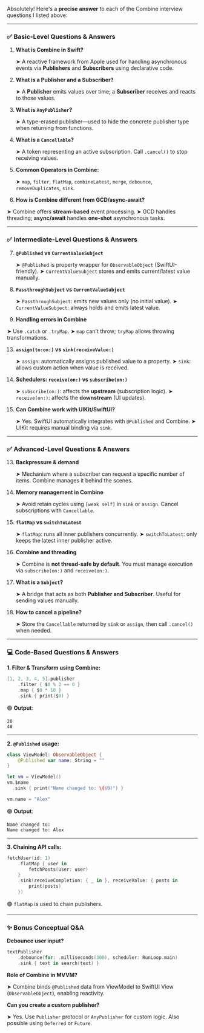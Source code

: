 Absolutely! Here's a **precise answer** to each of the Combine interview questions I listed above:

---

### ✅ **Basic-Level Questions & Answers**

1. **What is Combine in Swift?**

   ➤ A reactive framework from Apple used for handling asynchronous events via **Publishers** and **Subscribers** using declarative code.

3. **What is a Publisher and a Subscriber?**

   ➤ A **Publisher** emits values over time; a **Subscriber** receives and reacts to those values.

5. **What is `AnyPublisher`?**

   ➤ A type-erased publisher—used to hide the concrete publisher type when returning from functions.

7. **What is a `Cancellable`?**

   ➤ A token representing an active subscription. Call `.cancel()` to stop receiving values.

9. **Common Operators in Combine:**

   ➤ `map`, `filter`, `flatMap`, `combineLatest`, `merge`, `debounce`, `removeDuplicates`, `sink`.

11. **How is Combine different from GCD/async-await?**

   ➤ Combine offers **stream-based** event processing.
   ➤ GCD handles threading; **async/await** handles **one-shot** asynchronous tasks.

---

### ✅ **Intermediate-Level Questions & Answers**

7. **`@Published` vs `CurrentValueSubject`**

   ➤ `@Published` is property wrapper for `ObservableObject` (SwiftUI-friendly).
   ➤ `CurrentValueSubject` stores and emits current/latest value manually.

9. **`PassthroughSubject` vs `CurrentValueSubject`**

   ➤ `PassthroughSubject`: emits new values only (no initial value).
   ➤ `CurrentValueSubject`: always holds and emits latest value.

11. **Handling errors in Combine**

   ➤ Use `.catch` or `.tryMap`.
   ➤ `map` can't throw; `tryMap` allows throwing transformations.

13. **`assign(to:on:)` vs `sink(receiveValue:)`**

     ➤ `assign`: automatically assigns published value to a property.
    ➤ `sink`: allows custom action when value is received.

15. **Schedulers: `receive(on:)` vs `subscribe(on:)`**

    ➤ `subscribe(on:)`: affects the **upstream** (subscription logic).
    ➤ `receive(on:)`: affects the **downstream** (UI updates).

17. **Can Combine work with UIKit/SwiftUI?**

    ➤ Yes. SwiftUI automatically integrates with `@Published` and Combine.
    ➤ UIKit requires manual binding via `sink`.

---

### ✅ **Advanced-Level Questions & Answers**

13. **Backpressure & demand**

    ➤ Mechanism where a subscriber can request a specific number of items. Combine manages it behind the scenes.

15. **Memory management in Combine**

    ➤ Avoid retain cycles using `[weak self]` in `sink` or `assign`. Cancel subscriptions with `Cancellable`.

17. **`flatMap` vs `switchToLatest`**

    ➤ `flatMap`: runs all inner publishers concurrently.
    ➤ `switchToLatest`: only keeps the latest inner publisher active.

19. **Combine and threading**

    ➤ Combine is **not thread-safe by default**. You must manage execution via `subscribe(on:)` and `receive(on:)`.

21. **What is a `Subject`?**

    ➤ A bridge that acts as both **Publisher and Subscriber**. Useful for sending values manually.

23. **How to cancel a pipeline?**

    ➤ Store the `Cancellable` returned by `sink` or `assign`, then call `.cancel()` when needed.

---

### 💻 **Code-Based Questions & Answers**

**1. Filter & Transform using Combine:**

```swift
[1, 2, 3, 4, 5].publisher
    .filter { $0 % 2 == 0 }
    .map { $0 * 10 }
    .sink { print($0) }
```

🟢 **Output**:

```
20  
40
```

---

**2. `@Published` usage:**

```swift
class ViewModel: ObservableObject {
    @Published var name: String = ""
}

let vm = ViewModel()
vm.$name
  .sink { print("Name changed to: \($0)") }

vm.name = "Alex"
```

🟢 **Output**:

```
Name changed to:  
Name changed to: Alex
```

---

**3. Chaining API calls:**

```swift
fetchUser(id: 1)
    .flatMap { user in
        fetchPosts(user: user)
    }
    .sink(receiveCompletion: { _ in }, receiveValue: { posts in
        print(posts)
    })
```

🟢 `flatMap` is used to chain publishers.

---

### ✨ **Bonus Conceptual Q\&A**

**Debounce user input?**

```swift
textPublisher
    .debounce(for: .milliseconds(300), scheduler: RunLoop.main)
    .sink { text in search(text) }
```

**Role of Combine in MVVM?**

➤ Combine binds `@Published` data from ViewModel to SwiftUI View (`ObservableObject`), enabling reactivity.

**Can you create a custom publisher?**

➤ Yes. Use `Publisher` protocol or `AnyPublisher` for custom logic. Also possible using `Deferred` or `Future`.


